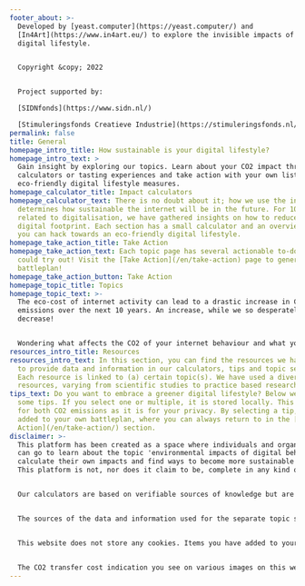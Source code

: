 ```yaml
---
footer_about: >-
  Developed by [yeast.computer](https://yeast.computer/) and
  [In4Art](https://www.in4art.eu/) to explore the invisible impacts of our
  digital lifestyle.


  Copyright &copy; 2022


  Project supported by:

  [SIDNfonds](https://www.sidn.nl/)

  [Stimuleringsfonds Creatieve Industrie](https://stimuleringsfonds.nl/)
permalink: false
title: General
homepage_intro_title: How sustainable is your digital lifestyle?
homepage_intro_text: >
  Gain insight by exploring our topics. Learn about your CO2 impact through our
  calculators or tasting experiences and take action with your own list of
  eco-friendly digital lifestyle measures.
homepage_calculator_title: Impact calculators
homepage_calculator_text: There is no doubt about it; how we use the internet
  determines how sustainable the internet will be in the future. For 10 topics
  related to digitalisation, we have gathered insights on how to reduce your
  digital footprint. Each section has a small calculator and an overview of ways
  you can hack towards an eco-friendly digital lifestyle.
homepage_take_action_title: Take Action
homepage_take_action_text: Each topic page has several actionable to-do’s you
  could try out! Visit the [Take Action](/en/take-action) page to generate your
  battleplan!
homepage_take_action_button: Take Action
homepage_topic_title: Topics
homepage_topic_text: >-
  The eco-cost of internet activity can lead to a drastic increase in CO2
  emissions over the next 10 years. An increase, while we so desperately need a
  decrease!


  Wondering what affects the CO2 of your internet behaviour and what you can do about it? Read our topic pages, calculate your CO2 output with our calculators and select your ‘resolutions’ to surf on the green side.
resources_intro_title: Resources
resources_intro_text: In this section, you can find the resources we have used
  to provide data and information in our calculators, tips and topic sections.
  Each resource is linked to (a) certain topic(s). We have used a diverse set of
  resources, varying from scientific studies to practice based research.
tips_text: Do you want to embrace a greener digital lifestyle? Below we provide
  some tips. If you select one or multiple, it is stored locally. This is better
  for both CO2 emissions as it is for your privacy. By selecting a tip, it is
  added to your own battleplan, where you can always return to in the [Take
  Action](/en/take-action/) section.
disclaimer: >-
  This platform has been created as a space where individuals and organizations
  can go to learn about the topic 'environmental impacts of digital behaviour',
  calculate their own impacts and find ways to become more sustainable online.
  This platform is not, nor does it claim to be, complete in any kind of way.


  Our calculators are based on verifiable sources of knowledge but are not complete nor are they exact representations of reality. All data found on this platform is subject to estimations and/or averages and does not represent individual cases or situations.


  The sources of the data and information used for the separate topic section, can be found in the resource section.  We do not store your calculator results, but you can always return to the take action page to see your battleplan, as long as you use the same device.


  This website does not store any cookies. Items you have added to your battleplan on the take action page are stored in "Local Storage" which is a private data store inside your browser and is not available to any servers nor any third parties.


  The CO2 transfer cost indication you see on various images on this website are calculated by multiplying the size of the image-file (in kilobytes) with 0.000000936 (grams per kilobyte). The estimation only accounts for the transfer of the image from the server to your browser, and does not account the storage or energy usage of the image.
---
```

